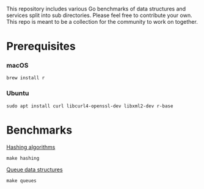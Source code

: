 This repository includes various Go benchmarks of data structures and services split into sub directories. Please feel free to contribute your own. This repo is meant to be a collection for the community to work on together.

# Prerequisites
### macOS
```
brew install r
```

### Ubuntu
```
sudo apt install curl libcurl4-openssl-dev libxml2-dev r-base
```

# Benchmarks
[Hashing algorithms](https://github.com/kellabyte/go-benchmarks/tree/master/hashing)
```
make hashing
```
[Queue data structures](https://github.com/kellabyte/go-benchmarks/tree/master/queues)
```
make queues
```

